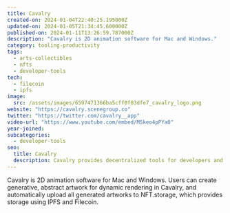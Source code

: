 ```yaml
---
title: Cavalry
created-on: 2024-01-04T22:40:25.195000Z
updated-on: 2024-01-05T21:34:45.600000Z
published-on: 2024-01-11T13:26:59.787000Z
description: "Cavalry is 2D animation software for Mac and Windows."
category: tooling-productivity
tags:
  - arts-collectibles
  - nfts
  - developer-tools
tech:
  - filecoin
  - ipfs
image:
  src: /assets/images/6597471366ba5cff0f03dfe7_cavalry_logo.png
website: "https://cavalry.scenegroup.co"
twitter: "https://twitter.com/cavalry__app"
video-url: "https://www.youtube.com/embed/MSkeo4pPYa0"
year-joined:
subcategories:
  - developer-tools
seo:
  title: Cavalry
  description: Cavalry provides decentralized tools for developers and enterprises.
---
```


Cavalry is 2D animation software for Mac and Windows. Users can create generative, abstract artwork for dynamic rendering in Cavalry, and automatically upload all generated artworks to NFT.storage, which provides storage using IPFS and Filecoin.
